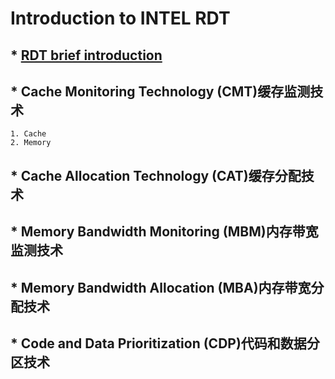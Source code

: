 # Introduction to INTEL RDT
## * [RDT brief introduction](https://github.com/pengfwan0317/Intel-RDT/blob/master/Resource%20Director%20Technology)
## * Cache Monitoring Technology (CMT)缓存监测技术 <br>
    1. Cache
    2. Memory
## * Cache Allocation Technology (CAT)缓存分配技术
## * Memory Bandwidth Monitoring (MBM)内存带宽监测技术
## * Memory Bandwidth Allocation (MBA)内存带宽分配技术
## * Code and Data Prioritization (CDP)代码和数据分区技术
